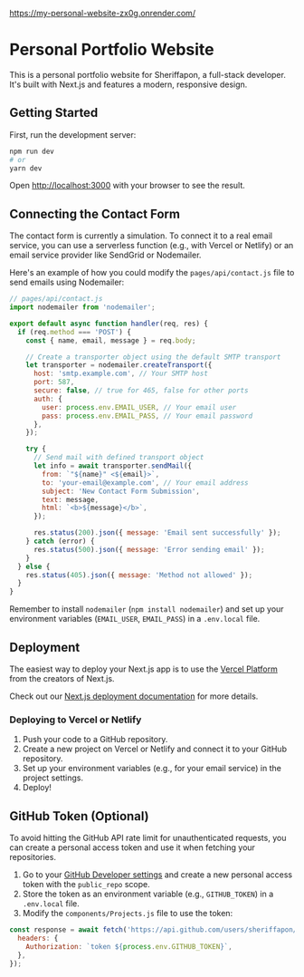 https://my-personal-website-zx0g.onrender.com/
# Personal Portfolio Website

This is a personal portfolio website for Sheriffapon, a full-stack developer. It's built with Next.js and features a modern, responsive design.

## Getting Started

First, run the development server:

```bash
npm run dev
# or
yarn dev
```

Open [http://localhost:3000](http://localhost:3000) with your browser to see the result.

## Connecting the Contact Form

The contact form is currently a simulation. To connect it to a real email service, you can use a serverless function (e.g., with Vercel or Netlify) or an email service provider like SendGrid or Nodemailer.

Here's an example of how you could modify the `pages/api/contact.js` file to send emails using Nodemailer:

```javascript
// pages/api/contact.js
import nodemailer from 'nodemailer';

export default async function handler(req, res) {
  if (req.method === 'POST') {
    const { name, email, message } = req.body;

    // Create a transporter object using the default SMTP transport
    let transporter = nodemailer.createTransport({
      host: 'smtp.example.com', // Your SMTP host
      port: 587,
      secure: false, // true for 465, false for other ports
      auth: {
        user: process.env.EMAIL_USER, // Your email user
        pass: process.env.EMAIL_PASS, // Your email password
      },
    });

    try {
      // Send mail with defined transport object
      let info = await transporter.sendMail({
        from: `"${name}" <${email}>`,
        to: 'your-email@example.com', // Your email address
        subject: 'New Contact Form Submission',
        text: message,
        html: `<b>${message}</b>`,
      });

      res.status(200).json({ message: 'Email sent successfully' });
    } catch (error) {
      res.status(500).json({ message: 'Error sending email' });
    }
  } else {
    res.status(405).json({ message: 'Method not allowed' });
  }
}
```

Remember to install `nodemailer` (`npm install nodemailer`) and set up your environment variables (`EMAIL_USER`, `EMAIL_PASS`) in a `.env.local` file.

## Deployment

The easiest way to deploy your Next.js app is to use the [Vercel Platform](https://vercel.com/new?utm_medium=default-template&filter=next.js&utm_source=create-next-app&utm_campaign=create-next-app-readme) from the creators of Next.js.

Check out our [Next.js deployment documentation](https://nextjs.org/docs/deployment) for more details.

### Deploying to Vercel or Netlify

1.  Push your code to a GitHub repository.
2.  Create a new project on Vercel or Netlify and connect it to your GitHub repository.
3.  Set up your environment variables (e.g., for your email service) in the project settings.
4.  Deploy!

## GitHub Token (Optional)

To avoid hitting the GitHub API rate limit for unauthenticated requests, you can create a personal access token and use it when fetching your repositories.

1.  Go to your [GitHub Developer settings](https://github.com/settings/tokens) and create a new personal access token with the `public_repo` scope.
2.  Store the token as an environment variable (e.g., `GITHUB_TOKEN`) in a `.env.local` file.
3.  Modify the `components/Projects.js` file to use the token:

```javascript
const response = await fetch('https://api.github.com/users/sheriffapon/repos?sort=stars&per_page=6', {
  headers: {
    Authorization: `token ${process.env.GITHUB_TOKEN}`,
  },
});
```

